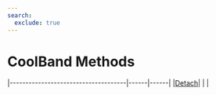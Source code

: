 ```yaml
---
search:
  exclude: true
---
```


<h1 class="heading"><span class="name">CoolBand Methods</span></h1>

|-------------------------------------|------|------|
|[Detach](../methodorevents/detach.md)|&nbsp;|&nbsp;|
